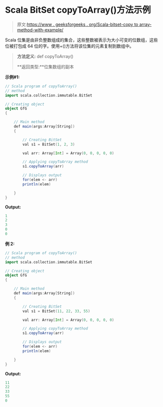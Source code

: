 # Scala BitSet copyToArray()方法示例

> 原文:[https://www . geeksforgeeks . org/Scala-bitset-copy to array-method-with-example/](https://www.geeksforgeeks.org/scala-bitset-copytoarray-method-with-example/)

Scala 位集是由非负整数组成的集合，这些整数被表示为大小可变的位数组，这些位被打包成 64 位的字。使用+()方法将该位集的元素复制到数组中。

> **方法定义:** def copyToArray()
> 
> **返回类型:**位集数组的副本

**示例#1:**

```scala
// Scala program of copyToArray() 
// method 
import scala.collection.immutable.BitSet 

// Creating object 
object GfG 
{ 

    // Main method 
    def main(args:Array[String]) 
    { 

        // Creating BitSet 
        val s1 = BitSet(1, 2, 3) 

        val arr: Array[Int] = Array(0, 0, 0, 0, 0) 

        // Applying copyToArray method 
        s1.copyToArray(arr) 

        // Displays output 
        for(elem <- arr) 
        println(elem) 

    } 
} 
```

**Output:**

```scala
1
2
3
0
0

```

**例 2:**

```scala
// Scala program of copyToArray() 
// method 
import scala.collection.immutable.BitSet 

// Creating object 
object GfG 
{ 

    // Main method 
    def main(args:Array[String]) 
    { 

        // Creating BitSet 
        val s1 = BitSet(11, 22, 33, 55) 

        val arr: Array[Int] = Array(0, 0, 0, 0, 0) 

        // Applying copyToArray method 
        s1.copyToArray(arr) 

        // Displays output 
        for(elem <- arr) 
        println(elem) 

    } 
} 
```

**Output:**

```scala
11
22
33
55
0

```